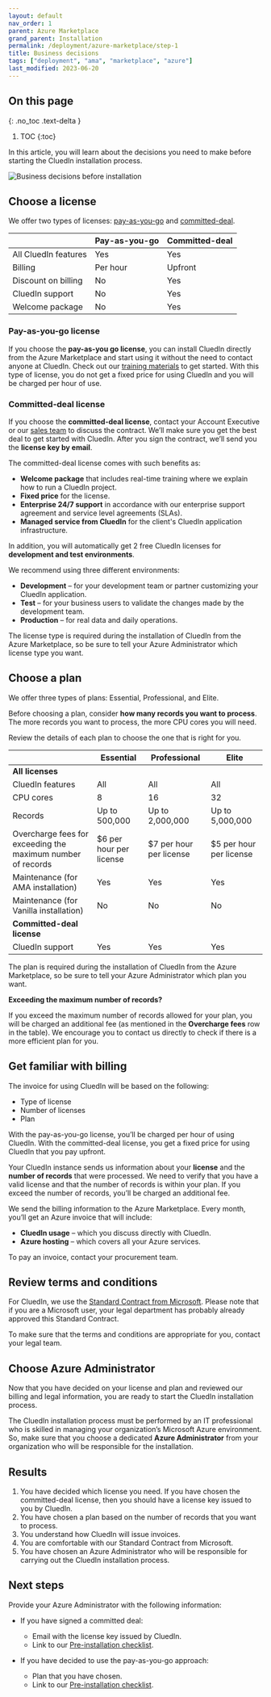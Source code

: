 ```yaml
---
layout: default
nav_order: 1
parent: Azure Marketplace
grand_parent: Installation
permalink: /deployment/azure-marketplace/step-1
title: Business decisions
tags: ["deployment", "ama", "marketplace", "azure"]
last_modified: 2023-06-20
---
```

## On this page
{: .no_toc .text-delta }
1. TOC
{:toc}

In this article, you will learn about the decisions you need to make before starting the CluedIn installation process.

![Business decisions before installation](../../assets/images/ama/install-guide/overview-first-step.png)

## Choose a license

We offer two types of licenses: [pay-as-you-go](#pay-as-you-go-license) and [committed-deal](#committed-deal-license).


|  | Pay-as-you-go | Committed-deal |
|--|--|--|
| All CluedIn features | Yes | Yes |
| Billing | Per hour | Upfront |
| Discount on billing | No | Yes |
| CluedIn support | No | Yes |
| Welcome package | No | Yes |

### Pay-as-you-go license

If you choose the **pay-as-you go license**, you can install CluedIn directly from the Azure Marketplace and start using it without the need to contact anyone at CluedIn. Check out our <a href="https://vimeo.com/showcase/10332033" target="_blank">training materials</a> to get started. With this type of license, you do not get a fixed price for using CluedIn and you will be charged per hour of use.

### Committed-deal license

If you choose the **committed-deal license**, contact your Account Executive or our <a href="https://www.cluedin.com/get-in-touch" target="_blank">sales team</a> to discuss the contract. We’ll make sure you get the best deal to get started with CluedIn. After you sign the contract, we’ll send you the **license key by email**.

The committed-deal license comes with such benefits as:

- **Welcome package** that includes real-time training where we explain how to run a CluedIn project.
- **Fixed price** for the license.
- **Enterprise 24/7 support** in accordance with our enterprise support agreement and service level agreements (SLAs).
- **Managed service from CluedIn** for the client's CluedIn application infrastructure.

In addition, you will automatically get 2 free CluedIn licenses for **development and test environments**.

We recommend using three different environments:

- **Development** – for your development team or partner customizing your CluedIn application.  
- **Test** – for your business users to validate the changes made by the development team.
- **Production** – for real data and daily operations.

The license type is required during the installation of CluedIn from the Azure Marketplace, so be sure to tell your Azure Administrator which license type you want.

## Choose a plan

We offer three types of plans: Essential, Professional, and Elite.

Before choosing a plan, consider **how many records you want to process**. The more records you want to process, the more CPU cores you will need.

Review the details of each plan to choose the one that is right for you.


|  | Essential | Professional | Elite |
|--|--|--|--|
| **All licenses** |  |  |  |
| CluedIn features | All | All | All |
| CPU cores | 8 | 16 | 32 |
| Records | Up to 500,000 | Up to 2,000,000 | Up to 5,000,000 |
| Overcharge fees for exceeding the maximum number of records | $6 per hour per license | $7 per hour per license | $5 per hour per license |
| Maintenance (for AMA installation) | Yes | Yes | Yes |
| Maintenance (for Vanilla installation) | No | No | No |
| **Committed-deal license** |  |  |  |
| CluedIn support | Yes | Yes | Yes |

The plan is required during the installation of CluedIn from the Azure Marketplace, so be sure to tell your Azure Administrator which plan you want.

**Exceeding the maximum number of records?**

If you exceed the maximum number of records allowed for your plan, you will be charged an additional fee (as mentioned in the **Overcharge fees** row in the table). We encourage you to contact us directly to check if there is a more efficient plan for you.

## Get familiar with billing

The invoice for using CluedIn will be based on the following:

- Type of license
- Number of licenses
- Plan

With the pay-as-you-go license, you’ll be charged per hour of using CluedIn. With the committed-deal license, you get a fixed price for using CluedIn that you pay upfront.

Your CluedIn instance sends us information about your **license** and the **number of records** that were processed. We need to verify that you have a valid license and that the number of records is within your plan. If you exceed the number of records, you’ll be charged an additional fee.

We send the billing information to the Azure Marketplace. Every month, you’ll get an Azure invoice that will include:
- **CluedIn usage**  –  which you discuss directly with CluedIn.
- **Azure hosting**  –  which covers all your Azure services.

To pay an invoice, contact your procurement team.

## Review terms and conditions

For CluedIn, we use the <a href="https://www.cluedin.com/hubfs/microsoft-standard-contract-march-2019.pdf" target="_blank">Standard Contract from Microsoft</a>. Please note that if you are a Microsoft user, your legal department has probably already approved this Standard Contract.

To make sure that the terms and conditions are appropriate for you, contact your legal team.

## Choose Azure Administrator

Now that you have decided on your license and plan and reviewed our billing and legal information, you are ready to start the CluedIn installation process.

The CluedIn installation process must be performed by an IT professional who is skilled in managing your organization’s Microsoft Azure environment. So, make sure that you choose a dedicated **Azure Administrator** from your organization who will be responsible for the installation. 

## Results

1. You have decided which license you need. If you have chosen the committed-deal license, then you should have a license key issued to you by CluedIn.
1. You have chosen a plan based on the number of records that you want to process.
1. You understand how CluedIn will issue invoices.
1. You are comfortable with our Standard Contract from Microsoft.
1. You have chosen an Azure Administrator who will be responsible for carrying out the CluedIn installation process.


## Next steps

Provide your Azure Administrator with the following information:

- If you have signed a committed deal:
  - Email with the license key issued by CluedIn.
  - Link to our [Pre-installation checklist](/deployment/azure-marketplace/step-2).

- If you have decided to use the pay-as-you-go approach:
  - Plan that you have chosen.
  - Link to our [Pre-installation checklist](/deployment/azure-marketplace/step-2).

